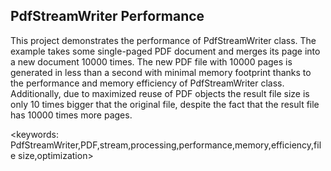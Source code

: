 ## PdfStreamWriter Performance ##
This project demonstrates the performance of PdfStreamWriter class. The example takes some single-paged PDF document and merges its page into a new document 10000 times. The new PDF file with 10000 pages is generated in less than a second with minimal memory footprint thanks to the performance and memory efficiency of PdfStreamWriter class. Additionally, due to maximized reuse of PDF objects the result file size is only 10 times bigger that the original file, despite the fact that the result file has 10000 times more pages.

<keywords: PdfStreamWriter,PDF,stream,processing,performance,memory,efficiency,file size,optimization>